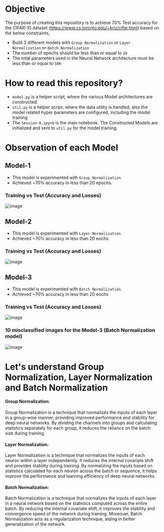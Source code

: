 # Objective

The purpose of creating this repository is to achieve 70% Test accuracy for the CIFAR-10 dataset (https://www.cs.toronto.edu/~kriz/cifar.html) based on the below constraints,

- Build 3 different models with `Group Normalization` or `Layer Normalization` or `Batch Normalization`
- The number of epochs should be less than or equal to `20`
- The total parameters used in the Neural Network architecture must be less than or equal to `50K`

# How to read this repository?
- `model.py` is a helper script, where the various Model architectures are constructed.
- `util.py` is a helper script, where the data utility is handled, also the model related hyper parameters are configured, including the model training
- The `Session-8.ipynb` is the main notebook. The Constructed Models are initialized and sent to `util.py` for the model training.

# Observation of each Model
## Model-1
- This model is experimented with `Group Normalization`.
- Achieved ~70% accuracy in less than 20 epochs.

### Training vs Test (Accuracy and Losses)
![image](https://github.com/bala1802/ERA/assets/22103095/30f43f97-f490-4c6d-9346-a5fa5ce88737)

## Model-2
- This model is experimented with `Layer Normalization`.
- Achieved ~70% accuracy in less than 20 eochs

### Training vs Test (Accuracy and Losses)
![image](https://github.com/bala1802/ERA/assets/22103095/e81ea7a2-942a-49d1-bab5-2b99153eb4b8)

## Model-3
- This model is experimented with `Batch Normalization`.
- Achieved ~70% accuracy in less than 20 eochs

### Training vs Test (Accuracy and Losses)
![image](https://github.com/bala1802/ERA/assets/22103095/27ce8403-3886-4933-8157-5b8c39ace93a)

### 10 misclassified images for the Model-3 (Batch Normalization model)
![image](https://github.com/bala1802/ERA/assets/22103095/126953f8-a174-4b01-b111-857fc5a5e163)


# Let's understand Group Normalization, Layer Normalization and Batch Normalization

#### Group Normalization: 
Group Normalization is a technique that normalizes the inputs of each layer in a group-wise manner, providing improved performance and stability for deep neural networks. By dividing the channels into groups and calculating statistics separately for each group, it reduces the reliance on the batch size during training.

#### Layer Normalization:
Layer Normalization is a technique that normalizes the inputs of each neuron within a layer independently. It reduces the internal covariate shift and provides stability during training. By normalizing the inputs based on statistics calculated for each neuron across the batch or sequence, it helps improve the performance and learning efficiency of deep neural networks.

#### Batch Normalization:
Batch Normalization is a technique that normalizes the inputs of each layer in a neural network based on the statistics computed across the entire batch. By reducing the internal covariate shift, it improves the stability and convergence speed of the network during training. Moreover, Batch Normalization acts as a regularization technique, aiding in better generalization of the network.
